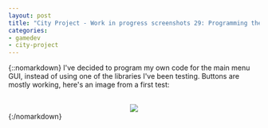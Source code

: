 ```yaml
---
layout: post
title: "City Project - Work in progress screenshots 29: Programming the menu's GUI"
categories:
- gamedev
- city-project
---
```


{::nomarkdown}
I've decided to program my own code for the main menu GUI, instead of using one of the libraries I've been testing. Buttons are mostly working, here's an image from a first test:<br /><br /><div class="separator" style="clear: both; text-align: center;"><a href="http://4.bp.blogspot.com/-g243xqvfLwo/T2uZa0PToSI/AAAAAAAAASo/vX3M0RD6TQk/s1600/blog.binarynonsense.com_20110322_800px.jpg" style="margin-left: 1em; margin-right: 1em;"><img border="0" src="http://1.bp.blogspot.com/-K0YxUmZ66fs/T2uZedtC8SI/AAAAAAAAAS0/ojbrZzn7NVY/s1600/blog.binarynonsense.com_20110322_600px.jpg" /></a></div>
{:/nomarkdown}